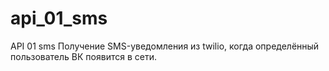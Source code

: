 # api_01_sms
API 01 sms
Получение SMS-уведомления из twilio, когда определённый пользователь ВК появится в сети. 